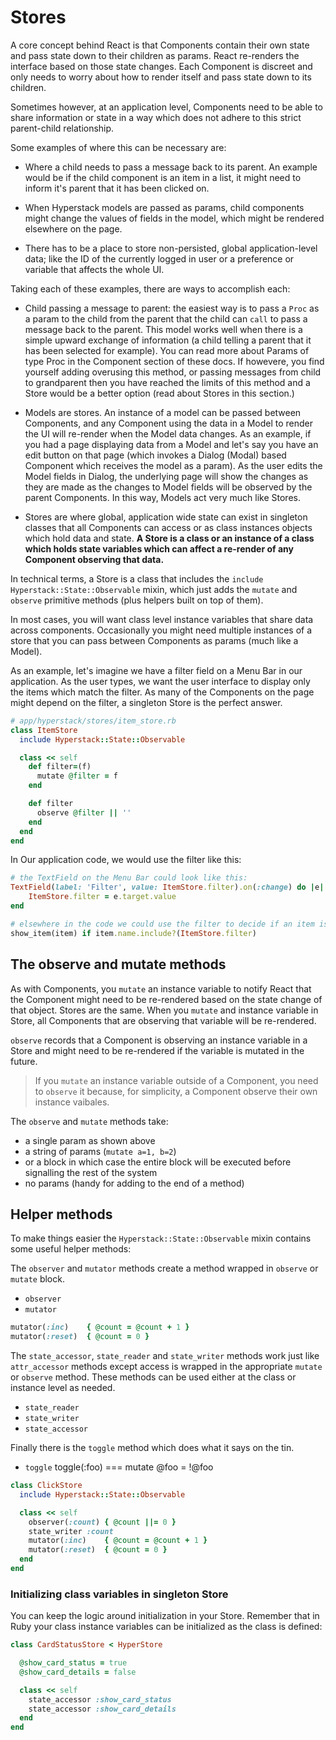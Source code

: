 # Stores

A core concept behind React is that Components contain their own state and pass state down to their children as params. React re-renders the interface based on those state changes. Each Component is discreet and only needs to worry about how to render itself and pass state down to its children.

Sometimes however, at an application level, Components need to be able to share information or state in a way which does not adhere to this strict parent-child relationship.

Some examples of where this can be necessary are:

+ Where a child needs to pass a message back to its parent. An example would be if the child component is an item in a list, it might need to inform it's parent that it has been clicked on.

+ When Hyperstack models are passed as params, child components might change the values of fields in the model, which might be rendered elsewhere on the page.

+ There has to be a place to store non-persisted, global application-level data; like the ID of the currently logged in user or a preference or variable that affects the whole UI.

Taking each of these examples, there are ways to accomplish each:

+ Child passing a message to parent: the easiest way is to pass a `Proc` as a param to the child from the parent that the child can `call` to pass a message back to the parent. This model works well when there is a simple upward exchange of information (a child telling a parent that it has been selected for example). You can read more about Params of type Proc in the Component section of these docs. If howevere, you find yourself adding overusing this method, or passing messages from child to grandparent then you have reached the limits of this method and a Store would be a better option (read about Stores in this section.)

+ Models are stores. An instance of a model can be passed between Components, and any Component using the data in a Model to render the UI will re-render when the Model data changes. As an example, if you had a page displaying data from a Model and let's say you have an edit button on that page (which invokes a Dialog (Modal) based Component which receives the model as a param). As the user edits the Model fields in Dialog, the underlying page will show the changes as they are made as the changes to Model fields will be observed by the parent Components. In this way, Models act very much like Stores.

+ Stores are where global, application wide state can exist in singleton classes that all Components can access or as class instances objects which hold data and state.  **A Store is a class or an instance of a class which holds state variables which can affect a re-render of any Component observing that data.**

In technical terms, a Store is a class that includes the `include Hyperstack::State::Observable` mixin, which just adds the `mutate` and `observe` primitive methods (plus helpers built on top of them).

In most cases, you will want class level instance variables that share data across components. Occasionally you might need multiple instances of a store that you can pass between Components as params (much like a Model).

As an example, let's imagine we have a filter field on a Menu Bar in our application. As the user types, we want the user interface to display only the items which match the filter. As many of the Components on the page might depend on the filter, a singleton Store is the perfect answer.

```ruby
# app/hyperstack/stores/item_store.rb
class ItemStore
  include Hyperstack::State::Observable

  class << self
    def filter=(f)
      mutate @filter = f
    end

    def filter
      observe @filter || ''
    end
  end
end
```

In Our application code, we would use the filter like this:

```ruby
# the TextField on the Menu Bar could look like this:
TextField(label: 'Filter', value: ItemStore.filter).on(:change) do |e|
    ItemStore.filter = e.target.value
end

# elsewhere in the code we could use the filter to decide if an item is added to a list
show_item(item) if item.name.include?(ItemStore.filter)
```

## The observe and mutate methods

As with Components, you `mutate` an instance variable to notify React that the Component might need to be re-rendered based on the state change of that object. Stores are the same. When you `mutate` and instance variable in Store, all Components that are observing that variable will be re-rendered.

`observe` records that a Component is observing an instance variable in a Store and might need to be re-rendered if the variable is mutated in the future.

> If you `mutate` an instance variable outside of a Component, you need to `observe` it because, for simplicity, a Component observe their own instance vaibales.

The `observe` and `mutate` methods take:

+ a single param as shown above
+ a string of params (`mutate a=1, b=2`)
+ or a block in which case the entire block will be executed before signalling the rest of the system
+ no params (handy for adding to the end of a method)

## Helper methods

To make things easier the `Hyperstack::State::Observable` mixin contains some useful helper methods:

The `observer` and `mutator` methods create a method wrapped in `observe` or `mutate` block.

+ `observer`
+ `mutator`

```ruby
mutator(:inc)    { @count = @count + 1 }
mutator(:reset)  { @count = 0 }
```

The `state_accessor`, `state_reader` and `state_writer` methods work just like `attr_accessor` methods except access is wrapped in the appropriate `mutate` or `observe` method. These methods can be used either at the class or instance level as needed.

+ `state_reader`
+ `state_writer`
+ `state_accessor`

Finally there is the `toggle` method which does what it says on the tin.

+ `toggle` toggle(:foo) === mutate @foo = !@foo

```ruby
class ClickStore
  include Hyperstack::State::Observable

  class << self
    observer(:count) { @count ||= 0 }
    state_writer :count
    mutator(:inc)    { @count = @count + 1 }
    mutator(:reset)  { @count = 0 }
  end
end
```

### Initializing class variables in singleton Store

You can keep the logic around initialization in your Store. Remember that in Ruby your class instance variables can be initialized as the class is defined:

```ruby
class CardStatusStore < HyperStore

  @show_card_status = true
  @show_card_details = false

  class << self
    state_accessor :show_card_status
    state_accessor :show_card_details
  end
end
```
